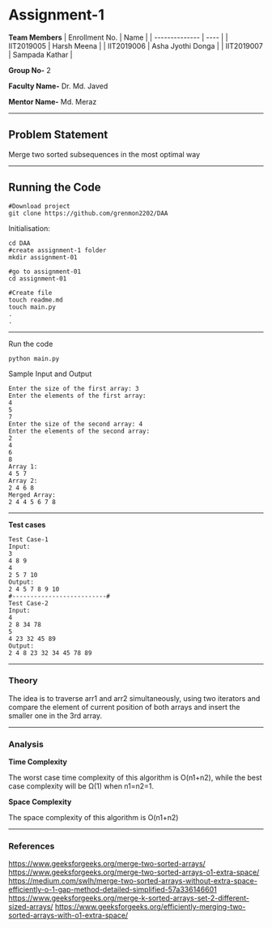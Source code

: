 # Assignment-1

**Team Members**
|   Enrollment No.  |   Name   | 
|   --------------  |   ----   | 
|    IIT2019005  |   Harsh Meena |
|    IIT2019006  |   Asha Jyothi Donga | 
|    IIT2019007  |   Sampada Kathar |

**Group No-** 2

**Faculty Name-** Dr. Md. Javed

**Mentor Name-** Md. Meraz

---
## Problem Statement
Merge two sorted subsequences in the most optimal way

---
## Running the Code 

```
#Download project
git clone https://github.com/grenmon2202/DAA
```
Initialisation: 
```
cd DAA
#create assignment-1 folder
mkdir assignment-01

#go to assignment-01
cd assignment-01

#Create file
touch readme.md
touch main.py
.
.
```
---

Run the code
```
python main.py
```
Sample Input and Output
```
Enter the size of the first array: 3
Enter the elements of the first array:
4
5
7
Enter the size of the second array: 4
Enter the elements of the second array:
2
4
6
8
Array 1: 
4 5 7 
Array 2: 
2 4 6 8 
Merged Array: 
2 4 4 5 6 7 8 
```
---

**Test cases**

```
Test Case-1
Input:
3
4 8 9
4
2 5 7 10
Output:
2 4 5 7 8 9 10
#--------------------------#
Test Case-2
Input:
4
2 8 34 78
5
4 23 32 45 89
Output:
2 4 8 23 32 34 45 78 89
```

---

### Theory
The idea is to traverse arr1 and arr2 simultaneously, using two iterators and compare the element of current position of both arrays and insert the smaller one in the 3rd array.

---

### Analysis

**Time Complexity**

The worst case time complexity of this algorithm is O(n1+n2), while the best case complexity will be Ω(1) when n1=n2=1.

**Space Complexity**

The space complexity of this algorithm is O(n1+n2)

---

### References

https://www.geeksforgeeks.org/merge-two-sorted-arrays/
https://www.geeksforgeeks.org/merge-two-sorted-arrays-o1-extra-space/
https://medium.com/swlh/merge-two-sorted-arrays-without-extra-space-efficiently-o-1-gap-method-detailed-simplified-57a336146601
https://www.geeksforgeeks.org/merge-k-sorted-arrays-set-2-different-sized-arrays/
https://www.geeksforgeeks.org/efficiently-merging-two-sorted-arrays-with-o1-extra-space/
